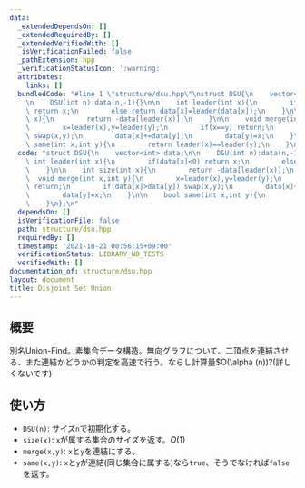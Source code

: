 ```yaml
---
data:
  _extendedDependsOn: []
  _extendedRequiredBy: []
  _extendedVerifiedWith: []
  _isVerificationFailed: false
  _pathExtension: hpp
  _verificationStatusIcon: ':warning:'
  attributes:
    links: []
  bundledCode: "#line 1 \"structure/dsu.hpp\"\nstruct DSU{\n    vector<int> data;\n\
    \n    DSU(int n):data(n,-1){}\n\n    int leader(int x){\n        if(data[x]<0)\
    \ return x;\n        else return data[x]=leader(data[x]);\n    }\n\n    int size(int\
    \ x){\n        return -data[leader(x)];\n    }\n\n    void merge(int x,int y){\n\
    \        x=leader(x),y=leader(y);\n        if(x==y) return;\n        if(data[x]>data[y])\
    \ swap(x,y);\n        data[x]+=data[y];\n        data[y]=x;\n    }\n\n    bool\
    \ same(int x,int y){\n        return leader(x)==leader(y);\n    }\n};\n"
  code: "struct DSU{\n    vector<int> data;\n\n    DSU(int n):data(n,-1){}\n\n   \
    \ int leader(int x){\n        if(data[x]<0) return x;\n        else return data[x]=leader(data[x]);\n\
    \    }\n\n    int size(int x){\n        return -data[leader(x)];\n    }\n\n  \
    \  void merge(int x,int y){\n        x=leader(x),y=leader(y);\n        if(x==y)\
    \ return;\n        if(data[x]>data[y]) swap(x,y);\n        data[x]+=data[y];\n\
    \        data[y]=x;\n    }\n\n    bool same(int x,int y){\n        return leader(x)==leader(y);\n\
    \    }\n};\n"
  dependsOn: []
  isVerificationFile: false
  path: structure/dsu.hpp
  requiredBy: []
  timestamp: '2021-10-21 00:56:15+09:00'
  verificationStatus: LIBRARY_NO_TESTS
  verifiedWith: []
documentation_of: structure/dsu.hpp
layout: document
title: Disjoint Set Union
---
```


## 概要
別名Union-Find。素集合データ構造。無向グラフについて、二頂点を連結させる、また連結かどうかの判定を高速で行う。ならし計算量$O(\alpha (n))?(詳しくないです)

## 使い方
* `DSU(n)`: サイズ`n`で初期化する。
* `size(x)`: `x`が属する集合のサイズを返す。$O(1)$
* `merge(x,y)`: `x`と`y`を連結にする。
* `same(x,y)`: `x`と`y`が連結(同じ集合に属する)なら`true`、そうでなければ`false`を返す。
